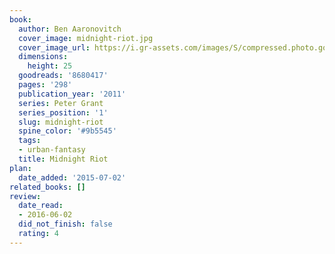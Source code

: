 ```yaml
---
book:
  author: Ben Aaronovitch
  cover_image: midnight-riot.jpg
  cover_image_url: https://i.gr-assets.com/images/S/compressed.photo.goodreads.com/books/1389055317l/8680417._SY160_.jpg
  dimensions:
    height: 25
  goodreads: '8680417'
  pages: '298'
  publication_year: '2011'
  series: Peter Grant
  series_position: '1'
  slug: midnight-riot
  spine_color: '#9b5545'
  tags:
  - urban-fantasy
  title: Midnight Riot
plan:
  date_added: '2015-07-02'
related_books: []
review:
  date_read:
  - 2016-06-02
  did_not_finish: false
  rating: 4
---
```

